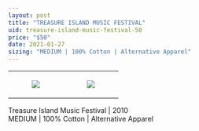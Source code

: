 ```yaml
---
layout: post
title: "TREASURE ISLAND MUSIC FESTIVAL"
uid: treasure-island-music-festival-50
price: "$50"
date: 2021-01-27
sizing: "MEDIUM | 100% Cotton | Alternative Apparel"
---
```




<table style="width:100%;"><tr><td style="vertical-align:top;">
      <figure class="tmblr-full" data-orig-height="2048" data-orig-width="1365" data-orig-src="https://concertshirts.netlify.app/shirts/0120/0120-01.jpg"><img src="https://64.media.tumblr.com/17f2a03bbaf29af0e4a8257b18d13633/fcee7715fc68a222-50/s540x810/8c4488ca71f6e0b9e3d06770faf0be2fc52c2820.jpg" data-orig-height="2048" data-orig-width="1365" data-orig-src="https://concertshirts.netlify.app/shirts/0120/0120-01.jpg"/></figure></td>
    <td style="vertical-align:top;">
      <figure class="tmblr-full" data-orig-height="2048" data-orig-width="1365" data-orig-src="https://concertshirts.netlify.app/shirts/0120/0120-02.jpg"><img src="https://64.media.tumblr.com/a19d7836483a11a076319b83148fbf15/fcee7715fc68a222-72/s540x810/80a2dcbad1d42bce482e9d8491b3aa0e7762ba22.jpg" data-orig-height="2048" data-orig-width="1365" data-orig-src="https://concertshirts.netlify.app/shirts/0120/0120-02.jpg"/></figure></td>
  </tr></table><p>
  Treasure Island Music Festival | 2010<br/>MEDIUM | 100% Cotton | Alternative Apparel
</p>
